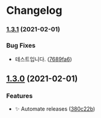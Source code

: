 # Changelog

### [1.3.1](https://www.github.com/divlook/docker-node/compare/v1.3.0...v1.3.1) (2021-02-01)


### Bug Fixes

* 테스트입니다. ([7689fa6](https://www.github.com/divlook/docker-node/commit/7689fa6a65f8344079922c78467ae4652815faba))

## [1.3.0](https://www.github.com/divlook/docker-node/compare/v1.2.0...v1.3.0) (2021-02-01)


### Features

* ✨ Automate releases ([380c22b](https://www.github.com/divlook/docker-node/commit/380c22b7a3d059d3853ea23245b41dcb480fd43e))
